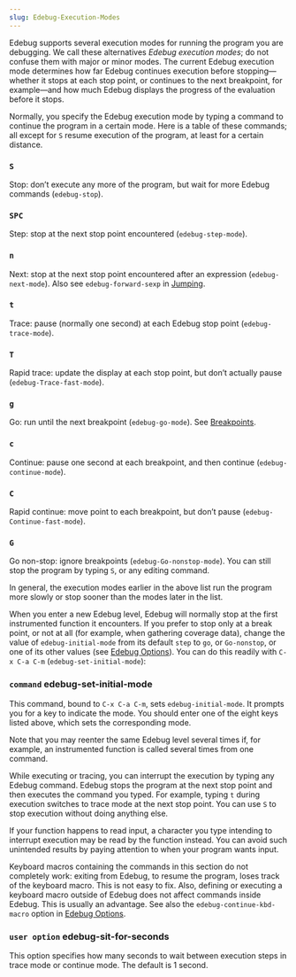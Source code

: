 ```yaml
---
slug: Edebug-Execution-Modes
---
```


Edebug supports several execution modes for running the program you are debugging. We call these alternatives *Edebug execution modes*; do not confuse them with major or minor modes. The current Edebug execution mode determines how far Edebug continues execution before stopping—whether it stops at each stop point, or continues to the next breakpoint, for example—and how much Edebug displays the progress of the evaluation before it stops.

Normally, you specify the Edebug execution mode by typing a command to continue the program in a certain mode. Here is a table of these commands; all except for `S` resume execution of the program, at least for a certain distance.

### `S`

Stop: don’t execute any more of the program, but wait for more Edebug commands (`edebug-stop`).

### `SPC`

Step: stop at the next stop point encountered (`edebug-step-mode`).

### `n`

Next: stop at the next stop point encountered after an expression (`edebug-next-mode`). Also see `edebug-forward-sexp` in [Jumping](Jumping).

### `t`

Trace: pause (normally one second) at each Edebug stop point (`edebug-trace-mode`).

### `T`

Rapid trace: update the display at each stop point, but don’t actually pause (`edebug-Trace-fast-mode`).

### `g`

Go: run until the next breakpoint (`edebug-go-mode`). See [Breakpoints](Breakpoints).

### `c`

Continue: pause one second at each breakpoint, and then continue (`edebug-continue-mode`).

### `C`

Rapid continue: move point to each breakpoint, but don’t pause (`edebug-Continue-fast-mode`).

### `G`

Go non-stop: ignore breakpoints (`edebug-Go-nonstop-mode`). You can still stop the program by typing `S`, or any editing command.

In general, the execution modes earlier in the above list run the program more slowly or stop sooner than the modes later in the list.

When you enter a new Edebug level, Edebug will normally stop at the first instrumented function it encounters. If you prefer to stop only at a break point, or not at all (for example, when gathering coverage data), change the value of `edebug-initial-mode` from its default `step` to `go`, or `Go-nonstop`, or one of its other values (see [Edebug Options](Edebug-Options)). You can do this readily with `C-x C-a C-m` (`edebug-set-initial-mode`):

### <span className="tag command">`command`</span> **edebug-set-initial-mode**

This command, bound to `C-x C-a C-m`, sets `edebug-initial-mode`. It prompts you for a key to indicate the mode. You should enter one of the eight keys listed above, which sets the corresponding mode.

Note that you may reenter the same Edebug level several times if, for example, an instrumented function is called several times from one command.

While executing or tracing, you can interrupt the execution by typing any Edebug command. Edebug stops the program at the next stop point and then executes the command you typed. For example, typing `t` during execution switches to trace mode at the next stop point. You can use `S` to stop execution without doing anything else.

If your function happens to read input, a character you type intending to interrupt execution may be read by the function instead. You can avoid such unintended results by paying attention to when your program wants input.

Keyboard macros containing the commands in this section do not completely work: exiting from Edebug, to resume the program, loses track of the keyboard macro. This is not easy to fix. Also, defining or executing a keyboard macro outside of Edebug does not affect commands inside Edebug. This is usually an advantage. See also the `edebug-continue-kbd-macro` option in [Edebug Options](Edebug-Options).

### <span className="tag useroption">`user option`</span> **edebug-sit-for-seconds**

This option specifies how many seconds to wait between execution steps in trace mode or continue mode. The default is 1 second.
